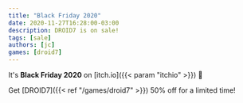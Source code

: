 ```yaml
---
title: "Black Friday 2020"
date: 2020-11-27T16:28:00-03:00
description: DROID7 is on sale!
tags: [sale]
authors: [jc]
games: [droid7]
---
```


It's **Black Friday 2020** on [itch.io]({{< param "itchio" >}}) 🎃

Get [DROID7]({{< ref "/games/droid7" >}}) 50% off for a limited time!
